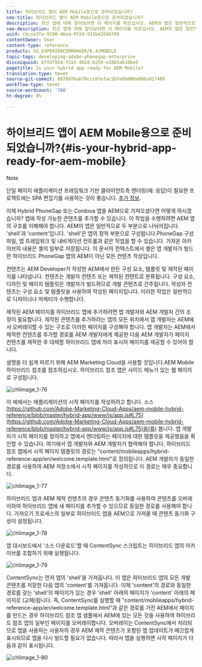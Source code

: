 ```yaml
---
title: 하이브리드 앱이 AEM Mobile용으로 준비되었습니까?
seo-title: 하이브리드 앱이 AEM Mobile용으로 준비되었습니까?
description: 최신 앱에 대해 알아보려면 이 페이지를 따르십시오. AEM의 앱은 일반적으로 두 부분으로 나뉘어집니다. 'shell'과 'content' 및 이 페이지는 이러한 항목에 대한 더 많은 통찰력을 제공합니다.
seo-description: 최신 앱에 대해 알아보려면 이 페이지를 따르십시오. AEM의 앱은 일반적으로 두 부분으로 나뉘어집니다. 'shell'과 'content' 및 이 페이지는 이러한 항목에 대한 더 많은 통찰력을 제공합니다.
uuid: cbcce3fa-9100-46ea-9f24-931b42666709
contentOwner: User
content-type: reference
products: SG_EXPERIENCEMANAGER/6.4/MOBILE
topic-tags: developing-adobe-phonegap-enterprise
discoiquuid: b7fd7954-f2a5-402d-b259-e18b5a618be9
pagetitle: Is your hybrid app ready for AEM Mobile?
translation-type: tm+mt
source-git-commit: 8078976ab79ccc0fefac5bfe6b000a008a917489
workflow-type: tm+mt
source-wordcount: '780'
ht-degree: 0%

---
```



# 하이브리드 앱이 AEM Mobile용으로 준비되었습니까?{#is-your-hybrid-app-ready-for-aem-mobile}

>[!NOTE]
>
>단일 페이지 애플리케이션 프레임워크 기반 클라이언트측 렌더링(예: 응답)이 필요한 프로젝트에는 SPA 편집기를 사용하는 것이 좋습니다. [추가 정보](/help/sites-developing/spa-overview.md).

이제 Hybrid PhoneGap 또는 Cordova 앱을 AEM으로 가져오셨다면 어떻게 하시겠습니까? 앱에 작성 가능한 콘텐츠를 추가할 수 있습니다. 이 작업을 수행하려면 AEM 앱의 구조를 이해해야 합니다. AEM의 앱은 일반적으로 두 부분으로 나뉘어집니다. &#39;shell&#39;과 &#39;content&#39;입니다. &#39;shell&#39;은 앱의 정적 부분으로 구성됩니다.PhoneGap 구성 파일, 앱 프레임워크 및 내비게이션 컨트롤과 같은 작업을 할 수 있습니다. 가져온 아카이브의 내용은 셸의 일부로 저장됩니다. 이 문서의 컨텍스트에서 셸은 앱 개발자가 빌드한 하이브리드 PhoneGap 앱의 AEM이 아닌 모든 컨텐츠 작성입니다.

컨텐츠는 AEM Developer가 작성한 AEM에서 만든 구성 요소, 템플릿 및 제작된 페이지를 나타냅니다. 컨텐츠는 개발자 컨텐츠 또는 제작된 컨텐트로 분류됩니다. 구성 요소, 디자인 및 페이지 템플릿은 개발자가 빌드하므로 개발 콘텐츠로 간주됩니다. 작성자 컨텐츠는 구성 요소 및 템플릿을 사용하여 작성된 페이지입니다. 이러한 작업은 일반적으로 디자이너나 마케터가 수행합니다.

제작된 AEM 페이지를 하이브리드 앱에 추가하려면 앱 개발자와 AEM 개발자 간의 조정이 필요합니다. 제작된 콘텐츠를 추가하려는 앱의 모든 위치에서 앱 개발자는 AEM에서 오버레이할 수 있는 구조로 이러한 페이지를 구성해야 합니다. 앱 개발자는 AEM에서 제작한 컨텐츠를 추가할 경로를 AEM 개발자에게 제공한 다음 AEM 개발자가 페이지 컨텐츠를 제작한 후 대체할 하이브리드 앱에 자리 표시자 페이지를 제공할 수 있어야 합니다.

설명을 더 쉽게 따르기 위해 AEM Marketing Cloud을 사용할 것입니다.AEM Mobile 하이브리드 참조를 참조하십시오. 하이브리드 참조 앱은 사이드 메뉴가 있는 웹 페이지로 구성됩니다.

![chlimage_1-76](assets/chlimage_1-76.png)

이 예에서는 애플리케이션의 시작 페이지를 작성하려고 합니다. 소스 [https://github.com/Adobe-Marketing-Cloud-Apps/aem-mobile-hybrid-reference/blob/master/hybrid-app/www/js/app.js#L75](https://github.com/Adobe-Marketing-Cloud-Apps/aem-mobile-hybrid-reference/blob/master/hybrid-app/www/js/app.js#L75)을(를) 봅니다. 앱 개발자가 시작 페이지를 정의하고 앱에서 렌더링하는 페이지에 대한 템플릿을 제공했음을 확인할 수 있습니다. 여기에서 앱 개발자와 AEM 개발자가 협력해야 합니다. 하이브리드 참조 앱에서 시작 페이지 템플릿의 경로는 &quot;content/mobileapps/hybrid-reference-app/en/welcome.template.html&quot;로 정의됩니다. AEM 개발자가 동일한 경로를 사용하여 AEM 저장소에서 시작 페이지를 작성하므로 이 경로는 매우 중요합니다.

![chlimage_1-77](assets/chlimage_1-77.png)

하이브리드 앱과 AEM 제작 컨텐츠의 경우 콘텐츠 동기화를 사용하여 콘텐츠를 오버레이하여 하이브리드 앱에 새 페이지를 추가할 수 있으므로 동일한 경로를 사용해야 합니다. 가져오기 프로세스의 일부로 하이브리드 앱을 AEM으로 가져올 때 콘텐츠 동기화 구성이 설정됩니다.

![chlimage_1-78](assets/chlimage_1-78.png)

앱 대시보드에서 &#39;소스 다운로드&#39;할 때 ContentSync 스크립트는 하이브리드 앱의 아카이브를 조합하기 위해 실행됩니다.

![chlimage_1-79](assets/chlimage_1-79.png)

ContentSync는 먼저 앱의 &#39;shell&#39;을 가져옵니다. 이 앱은 하이브리드 앱의 모든 개발 콘텐츠를 저장한 다음 앱의 &#39;content&#39;를 가져옵니다. 이제 &#39;content&#39;의 경로와 동일한 경로를 갖는 &#39;shell&#39;의 페이지가 있는 경우 &#39;shell&#39; 아래의 페이지가 &#39;content&#39; 아래의 페이지로 (교체)됩니다. 즉, ContentSync를 실행할 때 &quot;content/mobileapps/hybrid-reference-app/en/welcome.template.html&quot;과 같은 경로를 가진 AEM에서 페이지를 만드는 경우 하이브리드 참조 앱 샘플에서 AEM에 있는 모든 것을 사용하여 하이브리드 참조 앱의 일부인 페이지를 오버레이합니다. 오버레이는 ContentSync에서 처리되므로 앱을 사용하는 사용자의 경우 AEM 제작 콘텐츠가 포함된 앱 업데이트가 매끄럽게 표시되므로 앱을 다시 빌드할 필요가 없습니다. 따라서 앱을 실행하면 시작 페이지가 다음과 같이 표시됩니다.

![chlimage_1-80](assets/chlimage_1-80.png)

